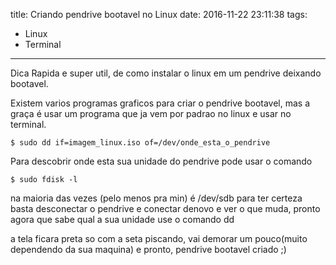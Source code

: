 title: Criando pendrive bootavel no Linux
date: 2016-11-22 23:11:38
tags:
- Linux
- Terminal
---
Dica Rapida e super util, de como instalar o linux em um pendrive deixando bootavel.
<!-- more -->
Existem varios programas graficos para criar o pendrive bootavel, mas a graça é usar um programa que ja vem por padrao no linux e usar no terminal.

```
$ sudo dd if=imagem_linux.iso of=/dev/onde_esta_o_pendrive
```

Para descobrir onde esta sua unidade do pendrive pode usar o comando

```
$ sudo fdisk -l
```

na maioria das vezes (pelo menos pra min) é /dev/sdb para ter certeza basta desconectar o pendrive e conectar denovo e ver o que muda, pronto agora que sabe qual a sua unidade use o comando dd

a tela ficara preta so com a seta piscando, vai demorar um pouco(muito dependendo da sua maquina) e pronto, pendrive bootavel criado ;)
